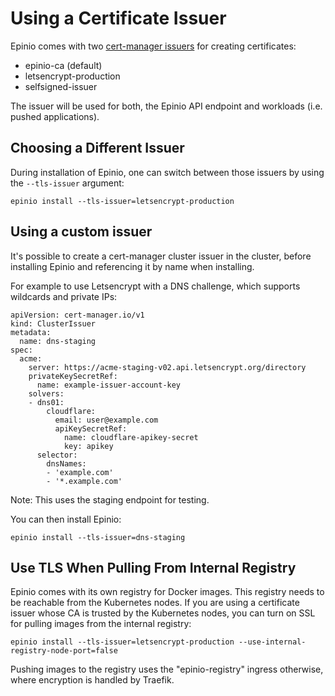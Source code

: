 # Using a Certificate Issuer

Epinio comes with two [cert-manager issuers](https://cert-manager.io/docs/configuration/) for creating certificates:

* epinio-ca (default)
* letsencrypt-production
* selfsigned-issuer

The issuer will be used for both, the Epinio API endpoint and workloads (i.e. pushed applications).

## Choosing a Different Issuer

During installation of Epinio, one can switch between those issuers by using the `--tls-issuer` argument:

```
epinio install --tls-issuer=letsencrypt-production
```

## Using a custom issuer

It's possible to create a cert-manager cluster issuer in the cluster, before installing Epinio and referencing it by name when installing.

For example to use Letsencrypt with a DNS challenge, which supports wildcards and private IPs:

```
apiVersion: cert-manager.io/v1
kind: ClusterIssuer
metadata:
  name: dns-staging
spec:
  acme:
    server: https://acme-staging-v02.api.letsencrypt.org/directory
    privateKeySecretRef:
      name: example-issuer-account-key
    solvers:
    - dns01:
        cloudflare:
          email: user@example.com
          apiKeySecretRef:
            name: cloudflare-apikey-secret
            key: apikey
      selector:
        dnsNames:
        - 'example.com'
        - '*.example.com'
```

Note: This uses the staging endpoint for testing.

You can then install Epinio:

```
epinio install --tls-issuer=dns-staging
```

## Use TLS When Pulling From Internal Registry

Epinio comes with its own registry for Docker images. This registry needs to be reachable from the Kubernetes nodes.
If you are using a certificate issuer whose CA is trusted by the Kubernetes nodes, you can turn on SSL for pulling images from the internal registry:

```
epinio install --tls-issuer=letsencrypt-production --use-internal-registry-node-port=false
```

Pushing images to the registry uses the "epinio-registry" ingress otherwise, where encryption is handled by Traefik.
